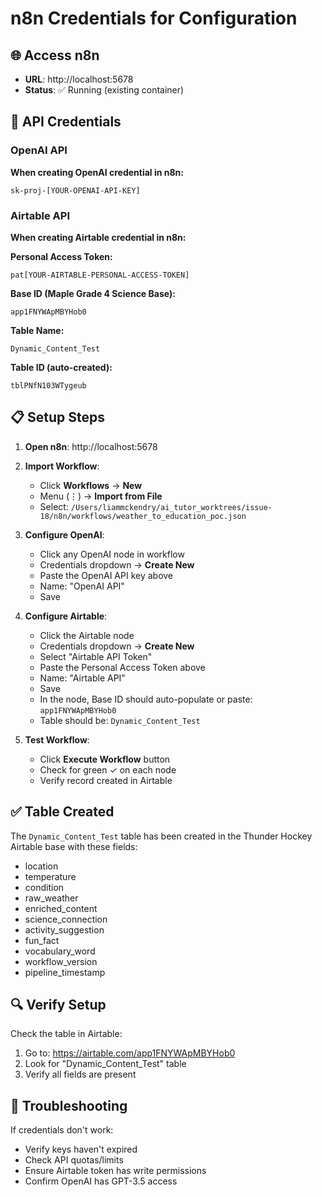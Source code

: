 # n8n Credentials for Configuration

## 🌐 Access n8n
- **URL**: http://localhost:5678
- **Status**: ✅ Running (existing container)

## 🔑 API Credentials

### OpenAI API
**When creating OpenAI credential in n8n:**
```
sk-proj-[YOUR-OPENAI-API-KEY]
```

### Airtable API
**When creating Airtable credential in n8n:**

**Personal Access Token:**
```
pat[YOUR-AIRTABLE-PERSONAL-ACCESS-TOKEN]
```

**Base ID (Maple Grade 4 Science Base):**
```
app1FNYWApMBYHob0
```

**Table Name:**
```
Dynamic_Content_Test
```

**Table ID (auto-created):**
```
tblPNfN103WTygeub
```

## 📋 Setup Steps

1. **Open n8n**: http://localhost:5678

2. **Import Workflow**:
   - Click **Workflows** → **New**
   - Menu (⋮) → **Import from File**
   - Select: `/Users/liammckendry/ai_tutor_worktrees/issue-18/n8n/workflows/weather_to_education_poc.json`

3. **Configure OpenAI**:
   - Click any OpenAI node in workflow
   - Credentials dropdown → **Create New**
   - Paste the OpenAI API key above
   - Name: "OpenAI API"
   - Save

4. **Configure Airtable**:
   - Click the Airtable node
   - Credentials dropdown → **Create New**
   - Select "Airtable API Token"
   - Paste the Personal Access Token above
   - Name: "Airtable API"
   - Save
   - In the node, Base ID should auto-populate or paste: `app1FNYWApMBYHob0`
   - Table should be: `Dynamic_Content_Test`

5. **Test Workflow**:
   - Click **Execute Workflow** button
   - Check for green ✓ on each node
   - Verify record created in Airtable

## ✅ Table Created

The `Dynamic_Content_Test` table has been created in the Thunder Hockey Airtable base with these fields:
- location
- temperature
- condition
- raw_weather
- enriched_content
- science_connection
- activity_suggestion
- fun_fact
- vocabulary_word
- workflow_version
- pipeline_timestamp

## 🔍 Verify Setup

Check the table in Airtable:
1. Go to: https://airtable.com/app1FNYWApMBYHob0
2. Look for "Dynamic_Content_Test" table
3. Verify all fields are present

## 🚨 Troubleshooting

If credentials don't work:
- Verify keys haven't expired
- Check API quotas/limits
- Ensure Airtable token has write permissions
- Confirm OpenAI has GPT-3.5 access